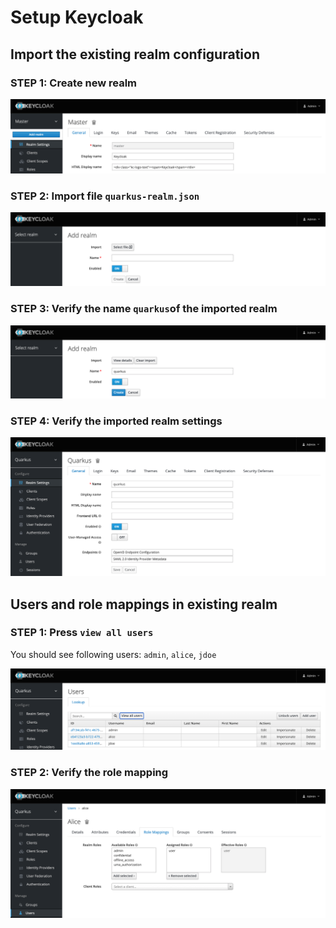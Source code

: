# Setup Keycloak

## Import the existing realm configuration

### STEP 1: Create new realm

![](images/keycloak-config-1.png)

### STEP 2: Import file `quarkus-realm.json`

![](images/keycloak-config-2.png)

### STEP 3: Verify the name `quarkus`of the imported realm

![](images/keycloak-config-3.png)

### STEP 4: Verify the imported realm settings

![](images/keycloak-config-4.png)

## Users and role mappings in existing realm

### STEP 1: Press `view all users`

You should see following users: `admin`, `alice`, `jdoe`

![](images/keycloak-users.png)

### STEP 2: Verify the role mapping

![](images/keycloak-user.png)